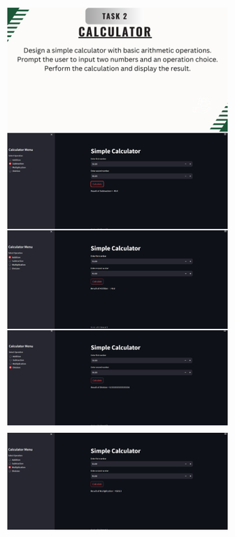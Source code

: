 ![.](https://github.com/anushkakaushik200219/CODSOFT/blob/main/Python/Task%202/Task%20(2).jpg)
![.](https://github.com/anushkakaushik200219/CODSOFT/blob/main/Python/Task%202/output%20image/image%20(1).jpg)
![.](https://github.com/anushkakaushik200219/CODSOFT/blob/main/Python/Task%202/output%20image/image%20(2).jpg)
![.](https://github.com/anushkakaushik200219/CODSOFT/blob/main/Python/Task%202/output%20image/image%20(3).jpg)

![.](https://github.com/anushkakaushik200219/CODSOFT/blob/main/Python/Task%202/output%20image/image.jpg)
